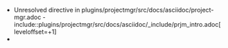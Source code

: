 - Unresolved directive in plugins/projectmgr/src/docs/asciidoc/project-mgr.adoc - include::plugins/projectmgr/src/docs/asciidoc/_include/prjm_intro.adoc[leveloffset=+1]
-